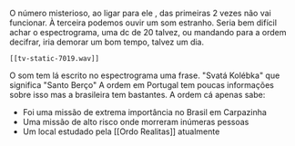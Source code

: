 O número misterioso, ao ligar para ele , das primeiras 2 vezes não vai funcionar.
À terceira podemos ouvir um som estranho.
Seria bem difícil achar o espectrograma, uma dc de 20 talvez, ou mandando para a ordem decifrar, iria demorar um bom tempo, talvez um dia.

```audio-player
[[tv-static-7019.wav]]
```

O som tem lá escrito no espectrograma uma frase.
"Svatá Kolébka" que significa "Santo Berço"
A ordem em Portugal tem poucas informações sobre isso mas a brasileira tem bastantes.
A ordem cá apenas sabe:
- Foi uma missão de extrema importância no Brasil em Carpazinha
- Uma missão de alto risco onde morreram inúmeras pessoas
- Um local estudado pela [[Ordo Realitas]] atualmente